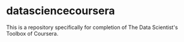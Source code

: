 # datasciencecoursera
This is a repository specifically for completion of The Data Scientist's Toolbox of Coursera.
